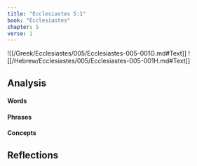 ```yaml
---
title: "Ecclesiastes 5:1"
book: "Ecclesiastes"
chapter: 5
verse: 1
---
```

![[/Greek/Ecclesiastes/005/Ecclesiastes-005-001G.md#Text]]
![[/Hebrew/Ecclesiastes/005/Ecclesiastes-005-001H.md#Text]]

## Analysis

#### Words

#### Phrases

#### Concepts

## Reflections
